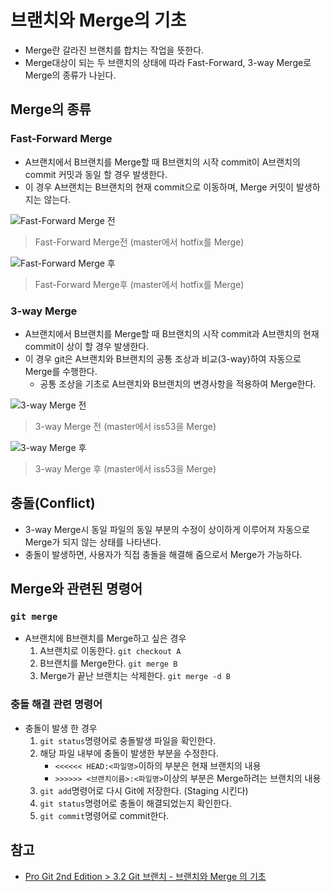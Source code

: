 # 브랜치와 Merge의 기초

- Merge란 갈라진 브랜치를 합치는 작업을 뜻한다.
- Merge대상이 되는 두 브랜치의 상태에 따라 Fast-Forward, 3-way Merge로 Merge의 종류가 나뉜다.

## Merge의 종류

### Fast-Forward Merge

- A브랜치에서 B브랜치를 Merge할 때 B브랜치의 시작 commit이 A브랜치의 commit 커밋과 동일 할 경우 발생한다.
- 이 경우 A브랜치는 B브랜치의 현재 commit으로 이동하며, Merge 커밋이 발생하지는 않는다.

![Fast-Forward Merge 전](https://git-scm.com/book/en/v2/images/basic-branching-4.png)

> Fast-Forward Merge전 (master에서 hotfix를 Merge)

![Fast-Forward Merge 후](https://git-scm.com/book/en/v2/images/basic-branching-5.png)

> Fast-Forward Merge후 (master에서 hotfix를 Merge)

### 3-way Merge

- A브랜치에서 B브랜치를 Merge할 때 B브랜치의 시작 commit과 A브랜치의 현재 commit이 상이 할 경우 발생한다.
- 이 경우 git은 A브랜치와 B브랜치의 공통 조상과 비교(3-way)하여 자동으로 Merge를 수행한다.
  - 공통 조상을 기초로 A브랜치와 B브랜치의 변경사항을 적용하여 Merge한다.

![3-way Merge 전](https://git-scm.com/book/en/v2/images/basic-merging-1.png)

> 3-way Merge 전 (master에서 iss53을 Merge)

![3-way Merge 후](https://git-scm.com/book/en/v2/images/basic-merging-2.png)

> 3-way Merge 후 (master에서 iss53을 Merge)

## 충돌(Conflict)

- 3-way Merge시 동일 파일의 동일 부분의 수정이 상이하게 이루어져 자동으로 Merge가 되지 않는 상태를 나타낸다.
- 충돌이 발생하면, 사용자가 직접 충돌을 해결해 줌으로서 Merge가 가능하다.

## Merge와 관련된 명령어

### `git merge`

- A브랜치에 B브랜치를 Merge하고 싶은 경우
  1. A브랜치로 이동한다. `git checkout A`
  2. B브랜치를 Merge한다. `git merge B`
  3. Merge가 끝난 브랜치는 삭제한다. `git merge -d B`

### 충돌 해결 관련 명령어

- 충돌이 발생 한 경우
  1. `git status`명령어로 충돌발생 파일을 확인한다.
  2. 해당 파일 내부에 충돌이 발생한 부분을 수정한다.
     - `<<<<<< HEAD:<파일명>`이하의 부분은 현재 브랜치의 내용
     - `>>>>>> <브랜치이름>:<파일명>`이상의 부분은 Merge하려는 브랜치의 내용
  3. `git add`명령어로 다시 Git에 저장한다. (Staging 시킨다)
  4. `git status`명령어로 충돌이 해결되었는지 확인한다.
  5. `git commit`명령어로 commit한다.

## 참고

- [Pro Git 2nd Edition > 3.2 Git 브랜치 - 브랜치와 Merge 의 기초](https://git-scm.com/book/ko/v2/Git-%EB%B8%8C%EB%9E%9C%EC%B9%98-%EB%B8%8C%EB%9E%9C%EC%B9%98%EC%99%80-Merge-%EC%9D%98-%EA%B8%B0%EC%B4%88)
